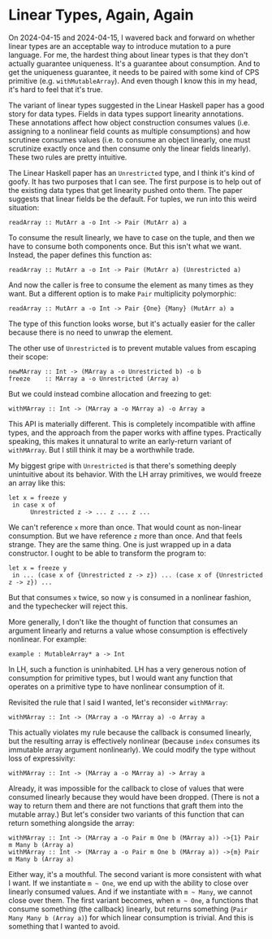 # Linear Types, Again, Again

On 2024-04-15 and 2024-04-15, I wavered back and forward on whether linear
types are an acceptable way to introduce mutation to a pure language. For me,
the hardest thing about linear types is that they don't actually guarantee
uniqueness. It's a guarantee about consumption. And to get the uniqueness
guarantee, it needs to be paired with some kind of CPS primitive
(e.g. `withMutableArray`). And even though I know this in my head, it's
hard to feel that it's true.

The variant of linear types suggested in the Linear Haskell paper has
a good story for data types. Fields in data types support linearity
annotations. These annotations affect how object construction consumes
values (i.e. assigning to a nonlinear field counts as multiple consumptions)
and how scrutinee consumes values (i.e. to consume an object linearly,
one must scrutinize exactly once and then consume only the linear fields
linearly). These two rules are pretty intuitive.

The Linear Haskell paper has an `Unrestricted` type, and I think it's kind
of goofy. It has two purposes that I can see. The first purpose is to help
out of the existing data types that get linearity pushed onto them. The
paper suggests that linear fields be the default. For tuples, we run into
this weird situation:

    readArray :: MutArr a -o Int -> Pair (MutArr a) a

To consume the result linearly, we have to case on the tuple, and then we have
to consume both components once. But this isn't what we want. Instead, the
paper defines this function as:

    readArray :: MutArr a -o Int -> Pair (MutArr a) (Unrestricted a)

And now the caller is free to consume the element as many times as they want.
But a different option is to make `Pair` multiplicity polymorphic:

    readArray :: MutArr a -o Int -> Pair {One} {Many} (MutArr a) a

The type of this function looks worse, but it's actually easier for the caller
because there is no need to unwrap the element.

The other use of `Unrestricted` is to prevent mutable values from escaping
their scope:

    newMArray :: Int -> (MArray a -o Unrestricted b) -o b
    freeze    :: MArray a -o Unrestricted (Array a)

But we could instead combine allocation and freezing to get:

    withMArray :: Int -> (MArray a -o MArray a) -o Array a

This API is materially different. This is completely incompatible with affine
types, and the approach from the paper works with affine types. Practically
speaking, this makes it unnatural to write an early-return variant of
`withMArray`. But I still think it may be a worthwhile trade.

My biggest gripe with `Unrestricted` is that there's something deeply
unintuitive about its behavior. With the LH array primitives, we would
freeze an array like this:

    let x = freeze y
     in case x of
          Unrestricted z -> ... z ... z ...

We can't reference `x` more than once. That would count as non-linear
consumption. But we have reference `z` more than once. And that feels strange.
They are the same thing. One is just wrapped up in a data constructor.
I ought to be able to transform the program to:

    let x = freeze y
     in ... (case x of {Unrestricted z -> z}) ... (case x of {Unrestricted z -> z}) ...

But that consumes `x` twice, so now `y` is consumed in a nonlinear fashion,
and the typechecker will reject this.

More generally, I don't like the thought of function that consumes an
argument linearly and returns a value whose consumption is effectively
nonlinear. For example:

    example : MutableArray* a -> Int

In LH, such a function is uninhabited. LH has a very generous notion of
consumption for primitive types, but I would want any function that
operates on a primitive type to have nonlinear consumption of it.

Revisited the rule that I said I wanted, let's reconsider `withMArray`:

    withMArray :: Int -> (MArray a -o MArray a) -o Array a

This actually violates my rule because the callback is consumed linearly,
but the resulting array is effectively nonlinear (because `index` consumes
its immutable array argument nonlinearly). We could modify the type without
loss of expressivity:

    withMArray :: Int -> (MArray a -o MArray a) -> Array a

Already, it was impossible for the callback to close of values that were
consumed linearly because they would have been dropped. (There is not a
way to return them and there are not functions that graft them into
the mutable array.) But let's consider two variants of this function that
can return something alongside the array:

    withMArray :: Int -> (MArray a -o Pair m One b (MArray a)) ->{1} Pair m Many b (Array a)
    withMArray :: Int -> (MArray a -o Pair m One b (MArray a)) ->{m} Pair m Many b (Array a)

Either way, it's a mouthful. The second variant is more consistent with what
I want. If we instantiate `m ~ One`, we end up with the ability to close over
linearly consumed values. And if we instantiate with `m ~ Many`, we cannot
close over them. The first variant becomes, when `m ~ One`, a functions that
consume something (the callback) linearly, but returns something (`Pair Many Many b (Array a)`)
for which linear consumption is trivial. And this is something that I wanted
to avoid.
